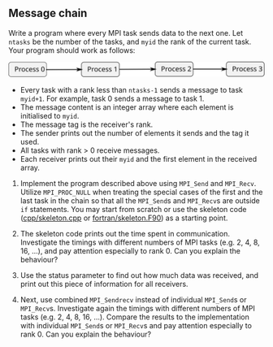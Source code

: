## Message chain

Write a program where every MPI task sends data to the next one.
Let `ntasks` be the number of the tasks, and `myid` the rank of the
current task. Your program should work as follows:

![](img/chain.svg)

- Every task with a rank less than `ntasks-1` sends a message to task
  `myid+1`. For example, task 0 sends a message to task 1.
- The message content is an integer array where each element is initialised to
  `myid`.
- The message tag is the receiver's rank.
- The sender prints out the number of elements it sends and the tag it used.
- All tasks with rank > 0 receive messages.
- Each receiver prints out their `myid` and the first element in the
  received array.

1. Implement the program described above using `MPI_Send` and `MPI_Recv`. Utilize
   `MPI_PROC_NULL` when treating the special cases of
   the first and the last task in the chain so that all the `MPI_Send`s and
   `MPI_Recv`s are outside `if` statements. You
   may start from scratch or use the skeleton code
   ([cpp/skeleton.cpp](cpp/skeleton.cpp) or
   [fortran/skeleton.F90](fortran/skeleton.F90)) as a starting
   point. 

2. The skeleton code prints out the time spent in communication. 
   Investigate the timings with different numbers of MPI tasks 
   (e.g. 2, 4, 8, 16, ...), and pay attention especially to rank 0. 
   Can you explain the behaviour?
   
3. Use the status parameter to find out how much data was received,
   and print out this piece of information for all receivers.

4. Next, use combined `MPI_Sendrecv` instead of individual `MPI_Send`s or
   `MPI_Recv`s. Investigate again the timings with different numbers of MPI tasks 
   (e.g. 2, 4, 8, 16, ...). Compare the results to the implementation with individual 
   `MPI_Send`s or `MPI_Recv`s and pay attention especially to rank 0. 
   Can you explain the behaviour?
